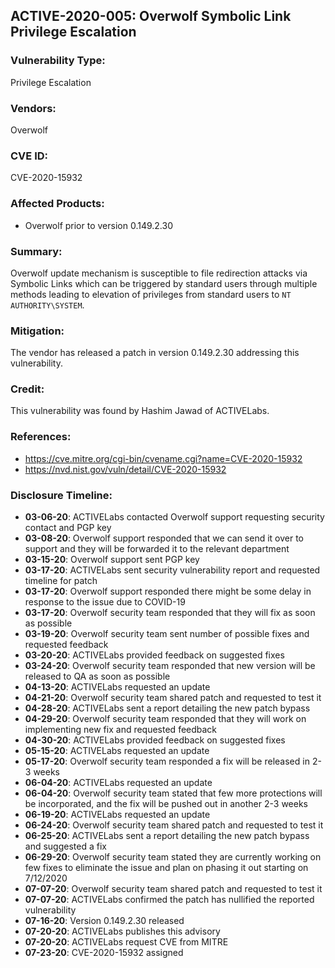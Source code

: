 ## ACTIVE-2020-005: Overwolf Symbolic Link Privilege Escalation 

### Vulnerability Type:
Privilege Escalation

### Vendors:
Overwolf

### CVE ID:
CVE-2020-15932

### Affected Products:
- Overwolf prior to version 0.149.2.30

### Summary:
Overwolf update mechanism is susceptible to file redirection attacks via Symbolic Links which can be triggered by standard users through multiple methods leading to elevation of privileges from standard users to `NT AUTHORITY\SYSTEM`.

### Mitigation:
The vendor has released a patch in version 0.149.2.30 addressing this vulnerability.

### Credit:
This vulnerability was found by Hashim Jawad of ACTIVELabs.

### References:
- https://cve.mitre.org/cgi-bin/cvename.cgi?name=CVE-2020-15932
- https://nvd.nist.gov/vuln/detail/CVE-2020-15932

### Disclosure Timeline:
- **03-06-20**: ACTIVELabs contacted Overwolf support requesting security contact and PGP key
- **03-08-20**: Overwolf support responded that we can send it over to support and they will be forwarded it to the relevant department
- **03-15-20**: Overwolf support sent PGP key
- **03-17-20**: ACTIVELabs sent security vulnerability report and requested timeline for patch
- **03-17-20**: Overwolf support responded there might be some delay in response to the issue due to COVID-19 
- **03-17-20**: Overwolf security team responded that they will fix as soon as possible
- **03-19-20**: Overwolf security team sent number of possible fixes and requested feedback
- **03-20-20**: ACTIVELabs provided feedback on suggested fixes
- **03-24-20**: Overwolf security team responded that new version will be released to QA as soon as possible
- **04-13-20**: ACTIVELabs requested an update
- **04-21-20**: Overwolf security team shared patch and requested to test it
- **04-28-20**: ACTIVELabs sent a report detailing the new patch bypass
- **04-29-20**: Overwolf security team responded that they will work on implementing new fix and requested feedback
- **04-30-20**: ACTIVELabs provided feedback on suggested fixes
- **05-15-20**: ACTIVELabs requested an update
- **05-17-20**: Overwolf security team responded a fix will be released in 2-3 weeks
- **06-04-20**: ACTIVELabs requested an update
- **06-04-20**: Overwolf security team stated that few more protections will be incorporated, and the fix will be pushed out in another 2-3 weeks
- **06-19-20**: ACTIVELabs requested an update
- **06-24-20**: Overwolf security team shared patch and requested to test it
- **06-25-20**: ACTIVELabs sent a report detailing the new patch bypass and suggested a fix
- **06-29-20**: Overwolf security team stated they are currently working on few fixes to eliminate the issue and plan on phasing it out starting on 7/12/2020
- **07-07-20**: Overwolf security team shared patch and requested to test it
- **07-07-20**: ACTIVELabs confirmed the patch has nullified the reported vulnerability
- **07-16-20**: Version 0.149.2.30 released
- **07-20-20**: ACTIVELabs publishes this advisory
- **07-20-20**: ACTIVELabs request CVE from MITRE
- **07-23-20**: CVE-2020-15932 assigned
